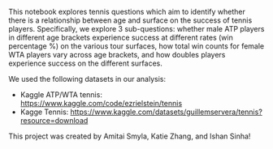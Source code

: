 This notebook explores tennis questions which aim to identify whether there is a relationship between age and surface on the success of tennis players. Specifically, we explore 3 sub-questions: whether male ATP players in different age brackets experience success at different rates (win percentage %) on the various tour surfaces, how total win counts for female WTA players vary across age brackets, and how doubles players experience success on the different surfaces.  

We used the following datasets in our analysis:
- Kaggle ATP/WTA tennis: https://www.kaggle.com/code/ezrielstein/tennis
- Kagge Tennis: https://www.kaggle.com/datasets/guillemservera/tennis?resource=download

This project was created by Amitai Smyla, Katie Zhang, and Ishan Sinha!
